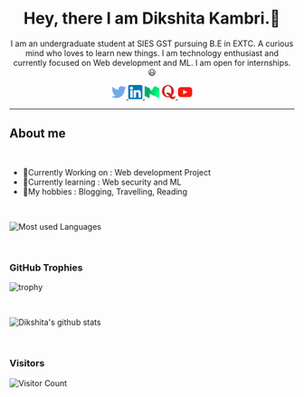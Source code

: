 <div align="center"><!--  ![](https://komarev.com/ghpvc/?username=dikshitakambri) -->
<h1 >Hey, there I am Dikshita Kambri.👋</h1>
<p>I am an undergraduate student at SIES GST pursuing B.E in EXTC. A curious mind who loves to learn new things. I am technology enthusiast and currently focused on Web development and ML. I am open for internships.😃<p>
</div>

<div align="center">
<a href="https://twitter.com/KambriDikshita"><img src="Logo/twitter.png" width=5% style="text-align: center;"> </a>
<a href="https://www.linkedin.com/in/dikshita-kambri-2b110a19b/?originalSubdomain=in"><img src="Logo/linkedin.png" width=5%> </a>
<a href="https://dikshitakambri18.medium.com/"><img src="Logo/medium.png" width=5%></a>
<a href="https://www.quora.com/profile/Dikshita-Kambri/followers"><img src="Logo/quora.png" width=5%> </a>
<a href="https://www.youtube.com/channel/UCoyNVW5RuCjXX2BVBqexz9Q"><img src="Logo/youtube.png" width=5%> </a>
</div>

<hr>
<h2>About me</h2>
<br>

<ul>
<li>🔭Currently Working on : Web development Project</li>
<li>🌱Currently learning : Web security and ML</li>
<li>💜My hobbies : Blogging, Travelling, Reading</li>
</ul>
<br>

<!-- Most used languages -->
![Most used Languages](https://github-readme-stats.vercel.app/api/top-langs/?username=dikshitakambri&theme=blue-green)

<br>

<h3>GitHub Trophies</h3>
<!-- Github trophy -->

![trophy](https://github-profile-trophy.vercel.app/?username=dikshitakambri&theme=onedark)

<br>
<!-- My stats -->

![Dikshita's github stats](https://github-readme-stats.vercel.app/api?username=dikshitakambri&theme=blue-green) 

<br>

<h3> Visitors </h3>

![Visitor Count](https://profile-counter.glitch.me/dikshitakambri/count.svg) 






